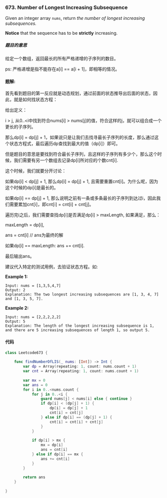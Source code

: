### 673. Number of Longest Increasing Subsequence

Given an integer array `nums`, return *the number of longest increasing subsequences.*

**Notice** that the sequence has to be **strictly** increasing.

##### 题目的意思

给定一个数组，返回最长的所有严格递增的子序列的数目。

ps: 严格递增是指不能存在a[i] == a[i + 1]，即相等的情况。

#### 题解:

首先看到题目的第一反应就是动态规划，通过前面的状态推导出后面的状态，因此，就是如何找状态方程：

给出定义：

i > j, 从0..<i中找到符合nums[i] > nums[j]的值，符合这样的j，就可以组合成一个更长的子序列。

那么dp[i] = dp[j] + 1，如果说只是让我们去找寻最长子序列的长度，那么通过这个状态方程式，最后遍历dp查找到最大的值（dp[i]）即可。

但是题目的意思是要找到符合最长子序列，且这样的子序列有多少个，那么这个时候，我们需要有另一个数组去记录dp[i]所对应的个数cnt[i].

这个时候，我们就要分开讨论：

如果dp[i] < dp[j] + 1, 那么dp[i] = dp[j] + 1, 且需要重置cnt[i]。为什么呢，因为这个时候的dp[i]是最长的。

如果dp[i] == dp[j] + 1, 那么说明之前有一条或多条最长的子序列到达过i，因此我们需要累加cnt[i]，即cnt[i] = cnt[i] + cnt[j]。

遍历完i之后，我们需要查找dp[i]是否满足dp[i] > maxLength, 如果满足，那么：

maxLength = dp[i],

ans = cnt[i] // ans为最终的解

如果dp[i] == maxLength: ans += cnt[i].



最后输出ans。



建议代入特定的测试用例，去验证状态方程。如:

**Example 1:**

```
Input: nums = [1,3,5,4,7]
Output: 2
Explanation: The two longest increasing subsequences are [1, 3, 4, 7] and [1, 3, 5, 7].
```

**Example 2:**

```
Input: nums = [2,2,2,2,2]
Output: 5
Explanation: The length of the longest increasing subsequence is 1, and there are 5 increasing subsequences of length 1, so output 5.
```

#### 代码

```swift
class Leetcode673 {
    
    func findNumberOfLIS(_ nums: [Int]) -> Int {
        var dp = Array(repeating: 1, count: nums.count + 1)
        var cnt = Array(repeating: 1, count: nums.count + 1)
        
        var mx = 0
        var ans = 0
        for i in 0..<nums.count {
            for j in 0..<i {
                guard nums[j] < nums[i] else { continue }
                if dp[i] < (dp[j] + 1) {
                    dp[i] = dp[j] + 1
                    cnt[i] = cnt[j]
                } else if dp[i] == (dp[j] + 1) {
                    cnt[i] = cnt[i] + cnt[j]
                }
            }
            
            if dp[i] > mx {
                mx = dp[i]
                ans = cnt[i]
            } else if dp[i] == mx {
                ans += cnt[i]
            }
        }
        
        return ans
    }
    
}
```


